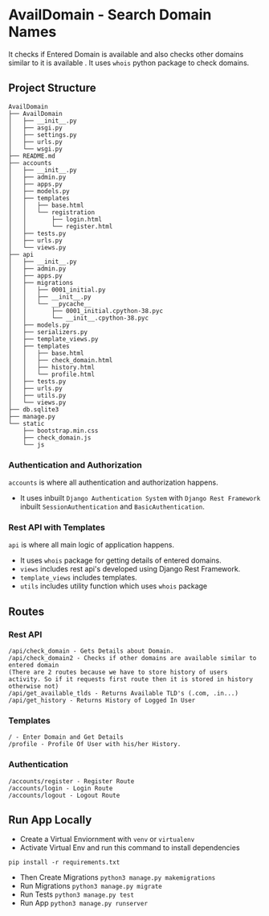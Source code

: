 # AvailDomain - Search Domain Names

It checks if Entered Domain is available and also checks other domains similar to it is available . It uses `whois` python package to check domains.

## Project Structure

```
AvailDomain
├── AvailDomain
│   ├── __init__.py   
│   ├── asgi.py
│   ├── settings.py
│   ├── urls.py
│   └── wsgi.py
├── README.md
├── accounts
│   ├── __init__.py      
│   ├── admin.py
│   ├── apps.py
│   ├── models.py
│   ├── templates
│   │   ├── base.html
│   │   └── registration
│   │       ├── login.html
│   │       └── register.html
│   ├── tests.py
│   ├── urls.py
│   └── views.py
├── api
│   ├── __init__.py
│   ├── admin.py
│   ├── apps.py
│   ├── migrations
│   │   ├── 0001_initial.py
│   │   ├── __init__.py
│   │   └── __pycache__
│   │       ├── 0001_initial.cpython-38.pyc
│   │       └── __init__.cpython-38.pyc
│   ├── models.py
│   ├── serializers.py
│   ├── template_views.py
│   ├── templates
│   │   ├── base.html
│   │   ├── check_domain.html
│   │   ├── history.html
│   │   └── profile.html
│   ├── tests.py
│   ├── urls.py
│   ├── utils.py
│   └── views.py
├── db.sqlite3
├── manage.py
└── static
    ├── bootstrap.min.css
    ├── check_domain.js
    └── js
```

### Authentication and Authorization
`accounts` is where all authentication and authorization happens.
- It uses inbuilt `Django Authentication System` with `Django Rest Framework` inbuilt `SessionAuthentication` and `BasicAuthentication`.

### Rest API with Templates
`api` is where all main logic of application happens.
- It uses `whois` package for getting details of entered domains.
- `views` includes rest api's developed using Django Rest Framework.
- `template_views` includes templates.
- `utils` includes utility function which uses `whois` package

## Routes

### Rest API
```
/api/check_domain - Gets Details about Domain.
/api/check_domain2 - Checks if other domains are available similar to entered domain
(There are 2 routes because we have to store history of users activity. So if it requests first route then it is stored in history otherwise not)
/api/get_available_tlds - Returns Available TLD's (.com, .in...)
/api/get_history - Returns History of Logged In User
```

### Templates
```
/ - Enter Domain and Get Details
/profile - Profile Of User with his/her History.
```

### Authentication
```
/accounts/register - Register Route
/accounts/login - Login Route
/accounts/logout - Logout Route
```

## Run App Locally

- Create a Virtual Enviornment with `venv` or `virtualenv`
- Activate Virtual Env and run this command to install dependencies
```
pip install -r requirements.txt
``` 
- Then Create Migrations `python3 manage.py makemigrations`
- Run Migrations `python3 manage.py migrate`
- Run Tests `python3 manage.py test`
- Run App `python3 manage.py runserver`